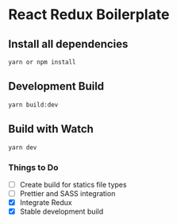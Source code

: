# React Redux Boilerplate

## Install all dependencies
`yarn or npm install`

## Development Build
`yarn build:dev`

## Build with Watch
`yarn dev`

### Things to Do
- [ ] Create build for statics file types
- [ ] Prettier and SASS integration
- [x] Integrate Redux
- [x] Stable development build
